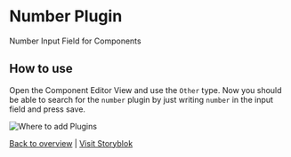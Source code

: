 # Number Plugin
Number Input Field for Components

## How to use

Open the Component Editor View and use the `Other` type. Now you should be able to search for the `number` plugin by just writing `number` in the input field and press save.

![Where to add Plugins](https://a.storyblok.com/f/40039/40f6e6b955/bildschirmfoto-2016-12-20-um-09-15-01.png)

[Back to overview](https://storyblok-plugins.github.io/) | [Visit Storyblok](https://storyblok.com)
